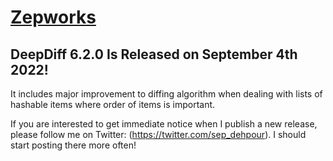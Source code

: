 # [Zepworks](https://zepworks.com)

## DeepDiff 6.2.0 Is Released on September 4th 2022!

It includes major improvement to diffing algorithm when dealing with lists of hashable items where order of items is important.

If you are interested to get immediate notice when I publish a new release, please follow me on Twitter: (https://twitter.com/sep_dehpour). I should start posting there more often!

<!--
**seperman/seperman** is a ✨ _special_ ✨ repository because its `README.md` (this file) appears on your GitHub profile.

Here are some ideas to get you started:

- 🔭 I’m currently working on ...
- 🌱 I’m currently learning ...
- 👯 I’m looking to collaborate on ...
- 🤔 I’m looking for help with ...
- 💬 Ask me about ...
- 📫 How to reach me: ...
- 😄 Pronouns: ...
- ⚡ Fun fact: ...
-->
